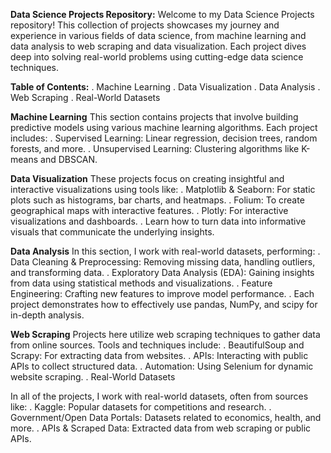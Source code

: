 **Data Science Projects Repository:**
Welcome to my Data Science Projects repository! This collection of projects showcases my journey and experience in various fields of data science, from machine learning and data analysis to web scraping and data visualization. Each project dives deep into solving real-world problems using cutting-edge data science techniques.

**Table of Contents:**
. Machine Learning
. Data Visualization
. Data Analysis
. Web Scraping
. Real-World Datasets

**Machine Learning**
This section contains projects that involve building predictive models using various machine learning algorithms. Each project includes:
. Supervised Learning: Linear regression, decision trees, random forests, and more.
. Unsupervised Learning: Clustering algorithms like K-means and DBSCAN.

 **Data Visualization**
These projects focus on creating insightful and interactive visualizations using tools like:
. Matplotlib & Seaborn: For static plots such as histograms, bar charts, and heatmaps.
. Folium: To create geographical maps with interactive features.
. Plotly: For interactive visualizations and dashboards.
. Learn how to turn data into informative visuals that communicate the underlying insights.

**Data Analysis**
In this section, I work with real-world datasets, performing:
. Data Cleaning & Preprocessing: Removing missing data, handling outliers, and transforming data.
. Exploratory Data Analysis (EDA): Gaining insights from data using statistical methods and visualizations.
. Feature Engineering: Crafting new features to improve model performance.
. Each project demonstrates how to effectively use pandas, NumPy, and scipy for in-depth analysis.

**Web Scraping**
Projects here utilize web scraping techniques to gather data from online sources. Tools and techniques include:
. BeautifulSoup and Scrapy: For extracting data from websites.
. APIs: Interacting with public APIs to collect structured data.
. Automation: Using Selenium for dynamic website scraping.
. Real-World Datasets

In all of the projects, I work with real-world datasets, often from sources like:
. Kaggle: Popular datasets for competitions and research.
. Government/Open Data Portals: Datasets related to economics, health, and more.
. APIs & Scraped Data: Extracted data from web scraping or public APIs.
